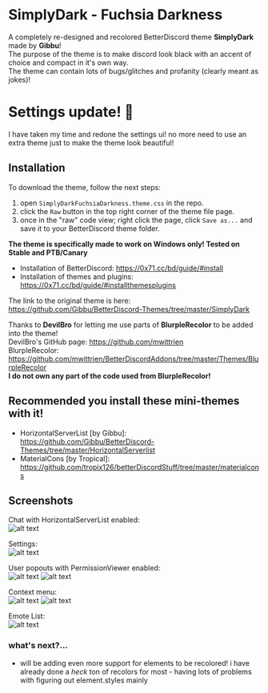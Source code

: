 # SimplyDark - Fuchsia Darkness
A completely re-designed and recolored BetterDiscord theme **SimplyDark** made by **Gibbu**!   
The purpose of the theme is to make discord look black with an accent of choice and compact in it's own way.  
The theme can contain lots of bugs/glitches and profanity (clearly meant as jokes)!

# Settings update! 💜
I have taken my time and redone the settings ui! no more need to use an extra theme just to make the theme look beautiful!

## Installation

To download the theme, follow the next steps:
  1. open `SimplyDarkFuchsiaDarkness.theme.css` in the repo.
  2. click the `Raw` button in the top right corner of the theme file page.
  3. once in the "raw" code view; right click the page, click `Save as...` and save it to your BetterDiscord theme folder.
  
   **The theme is specifically made to work on Windows only! Tested on Stable and PTB/Canary**
 - Installation of BetterDiscord: https://0x71.cc/bd/guide/#install  
 - Installation of themes and plugins: https://0x71.cc/bd/guide/#installthemesplugins  

The link to the original theme is here: https://github.com/Gibbu/BetterDiscord-Themes/tree/master/SimplyDark  

Thanks to **DevilBro** for letting me use parts of **BlurpleRecolor** to be added into the theme!  
DevilBro's GitHub page: https://github.com/mwittrien  
BlurpleRecolor: https://github.com/mwittrien/BetterDiscordAddons/tree/master/Themes/BlurpleRecolor  
**I do not own any part of the code used from BlurpleRecolor!**  

## Recommended you install these mini-themes with it!
- HorizontalServerList [by Gibbu]: https://github.com/Gibbu/BetterDiscord-Themes/tree/master/HorizontalServerlist
- MaterialCons [by Tropical]: https://github.com/tropix126/betterDiscordStuff/tree/master/materialcons  

## Screenshots

Chat with HorizontalServerList enabled:  
![alt text](https://i.imgur.com/3CSJYht.png)

Settings:  
![alt text](https://i.imgur.com/bU4fjSl.png)

User popouts with PermissionViewer enabled:  
![alt text](https://i.imgur.com/SqxPs40.png) ![alt text](https://i.imgur.com/zizDpTD.png)

Context menu:  
![alt text](https://i.imgur.com/aeXKw4O.gif) ![alt text](https://i.imgur.com/lB3kgBA.gif)

Emote List:  
![alt text](https://i.imgur.com/ZYJrtmq.png)

### what's next?...

- will be adding even more support for elements to be recolored! i have already done a *heck* ton of recolors for most - having lots of problems with figuring out element.styles mainly
